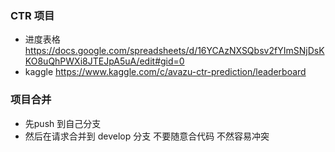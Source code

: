  ### CTR 项目 
  - 进度表格 https://docs.google.com/spreadsheets/d/16YCAzNXSQbsv2fYImSNjDsKKO8uQhPWXi8JTEJpA5uA/edit#gid=0
  - kaggle https://www.kaggle.com/c/avazu-ctr-prediction/leaderboard
 ### 项目合并
  - 先push 到自己分支 
  - 然后在请求合并到 develop 分支 不要随意合代码 不然容易冲突
